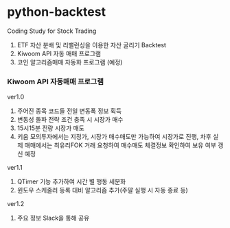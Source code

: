 # python-backtest

Coding Study for Stock Trading

1. ETF 자산 분배 및 리밸런싱을 이용한 자산 굴리기 Backtest
2. Kiwoom API 자동 매매 프로그램
3. 코인 알고리즘매매 자동화 프로그램 (예정)

### Kiwoom API 자동매매 프로그램

ver1.0

1. 주어진 종목 코드들 전일 변동폭 정보 획득
1. 변동성 돌파 전략 조건 충족 시 시장가 매수
1. 15시15분 전량 시장가 매도
1. 키움 모의투자에서는 지정가, 시장가 매수매도만 가능하여 시장가로 진행, 차후 실제 매매에서는 최유리FOK 거래 요청하여 매수매도 체결정보 확인하여 보유 여부 갱신 예정

ver1.1

1. QTimer 기능 추가하여 시간 별 행동 세분화
2. 윈도우 스케줄러 등록 대비 알고리즘 추가(주말 실행 시 자동 종료 등)

ver1.2

1. 주요 정보 Slack을 통해 공유
